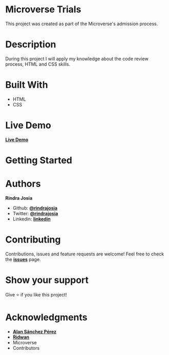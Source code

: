 # Microverse Trials
This project was created as part of the Microverse's admission process.

# Description
During this project I will apply my knowledge about the code review process, HTML and CSS skills.


# Built With
* HTML
* CSS

# Live Demo
**[Live Demo](https://rawcdn.githack.com/rindrajosia/capstone-html/31db66316b628f3e88ffdb63ef0798613c6382d9/index.html)**


# Getting Started

# Authors

**Rindra Josia**

* Github: **[@rindrajosia](https://github.com/rindrajosia)**
* Twitter: **[@rindrajosia](https://twitter.com/josia_rindra)**
* Linkedin: **[linkedin](https://www.linkedin.com/in/rindrajosia/)**

#  Contributing

Contributions, issues and feature requests are welcome!
Feel free to check the **[issues](https://github.com/rindrajosia/microverse-trial/issues)** page.


#  Show your support

  Give ⭐️ if you like this project!

# Acknowledgments

* **[Alan Sánchez Pérez](https://github.com/alan247)**
* **[Ridwan](https://github.com/Ridumatics)**
* Microverse
* Contributors
